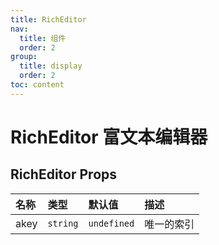 ```yaml
---
title: RichEditor
nav:
  title: 组件
  order: 2
group:
  title: display
  order: 2
toc: content
---
```


# RichEditor 富文本编辑器

<!-- ## 简单上手

<code src="./demo/base"></code> -->

## RichEditor Props

| 名称 | 类型     | 默认值      | 描述       |
| :--- | :------- | :---------- | :--------- |
| akey | `string` | `undefined` | 唯一的索引 |
